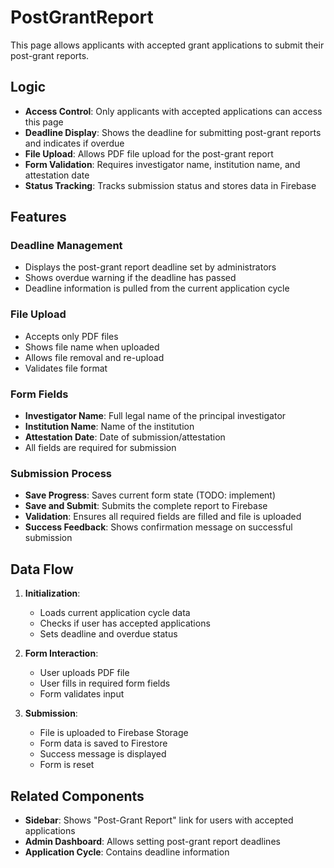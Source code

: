 # PostGrantReport

This page allows applicants with accepted grant applications to submit their post-grant reports.

## Logic

- **Access Control**: Only applicants with accepted applications can access this page
- **Deadline Display**: Shows the deadline for submitting post-grant reports and indicates if overdue
- **File Upload**: Allows PDF file upload for the post-grant report
- **Form Validation**: Requires investigator name, institution name, and attestation date
- **Status Tracking**: Tracks submission status and stores data in Firebase

## Features

### Deadline Management
- Displays the post-grant report deadline set by administrators
- Shows overdue warning if the deadline has passed
- Deadline information is pulled from the current application cycle

### File Upload
- Accepts only PDF files
- Shows file name when uploaded
- Allows file removal and re-upload
- Validates file format

### Form Fields
- **Investigator Name**: Full legal name of the principal investigator
- **Institution Name**: Name of the institution
- **Attestation Date**: Date of submission/attestation
- All fields are required for submission

### Submission Process
- **Save Progress**: Saves current form state (TODO: implement)
- **Save and Submit**: Submits the complete report to Firebase
- **Validation**: Ensures all required fields are filled and file is uploaded
- **Success Feedback**: Shows confirmation message on successful submission

## Data Flow

1. **Initialization**: 
   - Loads current application cycle data
   - Checks if user has accepted applications
   - Sets deadline and overdue status

2. **Form Interaction**:
   - User uploads PDF file
   - User fills in required form fields
   - Form validates input

3. **Submission**:
   - File is uploaded to Firebase Storage
   - Form data is saved to Firestore
   - Success message is displayed
   - Form is reset

## Related Components

- **Sidebar**: Shows "Post-Grant Report" link for users with accepted applications
- **Admin Dashboard**: Allows setting post-grant report deadlines
- **Application Cycle**: Contains deadline information
